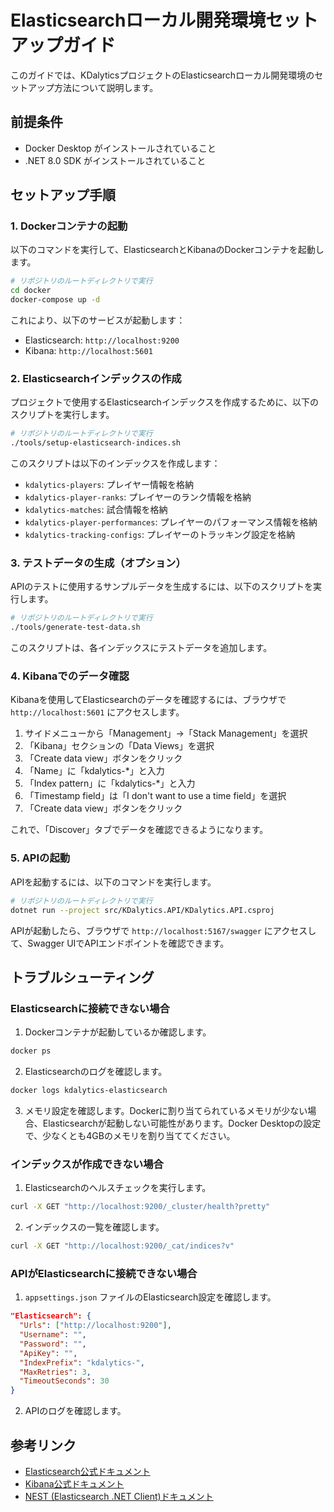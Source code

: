 # Elasticsearchローカル開発環境セットアップガイド

このガイドでは、KDalyticsプロジェクトのElasticsearchローカル開発環境のセットアップ方法について説明します。

## 前提条件

- Docker Desktop がインストールされていること
- .NET 8.0 SDK がインストールされていること

## セットアップ手順

### 1. Dockerコンテナの起動

以下のコマンドを実行して、ElasticsearchとKibanaのDockerコンテナを起動します。

```bash
# リポジトリのルートディレクトリで実行
cd docker
docker-compose up -d
```

これにより、以下のサービスが起動します：

- Elasticsearch: `http://localhost:9200`
- Kibana: `http://localhost:5601`

### 2. Elasticsearchインデックスの作成

プロジェクトで使用するElasticsearchインデックスを作成するために、以下のスクリプトを実行します。

```bash
# リポジトリのルートディレクトリで実行
./tools/setup-elasticsearch-indices.sh
```

このスクリプトは以下のインデックスを作成します：

- `kdalytics-players`: プレイヤー情報を格納
- `kdalytics-player-ranks`: プレイヤーのランク情報を格納
- `kdalytics-matches`: 試合情報を格納
- `kdalytics-player-performances`: プレイヤーのパフォーマンス情報を格納
- `kdalytics-tracking-configs`: プレイヤーのトラッキング設定を格納

### 3. テストデータの生成（オプション）

APIのテストに使用するサンプルデータを生成するには、以下のスクリプトを実行します。

```bash
# リポジトリのルートディレクトリで実行
./tools/generate-test-data.sh
```

このスクリプトは、各インデックスにテストデータを追加します。

### 4. Kibanaでのデータ確認

Kibanaを使用してElasticsearchのデータを確認するには、ブラウザで `http://localhost:5601` にアクセスします。

1. サイドメニューから「Management」→「Stack Management」を選択
2. 「Kibana」セクションの「Data Views」を選択
3. 「Create data view」ボタンをクリック
4. 「Name」に「kdalytics-*」と入力
5. 「Index pattern」に「kdalytics-*」と入力
6. 「Timestamp field」は「I don't want to use a time field」を選択
7. 「Create data view」ボタンをクリック

これで、「Discover」タブでデータを確認できるようになります。

### 5. APIの起動

APIを起動するには、以下のコマンドを実行します。

```bash
# リポジトリのルートディレクトリで実行
dotnet run --project src/KDalytics.API/KDalytics.API.csproj
```

APIが起動したら、ブラウザで `http://localhost:5167/swagger` にアクセスして、Swagger UIでAPIエンドポイントを確認できます。

## トラブルシューティング

### Elasticsearchに接続できない場合

1. Dockerコンテナが起動しているか確認します。

```bash
docker ps
```

2. Elasticsearchのログを確認します。

```bash
docker logs kdalytics-elasticsearch
```

3. メモリ設定を確認します。Dockerに割り当てられているメモリが少ない場合、Elasticsearchが起動しない可能性があります。Docker Desktopの設定で、少なくとも4GBのメモリを割り当ててください。

### インデックスが作成できない場合

1. Elasticsearchのヘルスチェックを実行します。

```bash
curl -X GET "http://localhost:9200/_cluster/health?pretty"
```

2. インデックスの一覧を確認します。

```bash
curl -X GET "http://localhost:9200/_cat/indices?v"
```

### APIがElasticsearchに接続できない場合

1. `appsettings.json` ファイルのElasticsearch設定を確認します。

```json
"Elasticsearch": {
  "Urls": ["http://localhost:9200"],
  "Username": "",
  "Password": "",
  "ApiKey": "",
  "IndexPrefix": "kdalytics-",
  "MaxRetries": 3,
  "TimeoutSeconds": 30
}
```

2. APIのログを確認します。

## 参考リンク

- [Elasticsearch公式ドキュメント](https://www.elastic.co/guide/en/elasticsearch/reference/current/index.html)
- [Kibana公式ドキュメント](https://www.elastic.co/guide/en/kibana/current/index.html)
- [NEST (Elasticsearch .NET Client)ドキュメント](https://www.elastic.co/guide/en/elasticsearch/client/net-api/current/index.html)